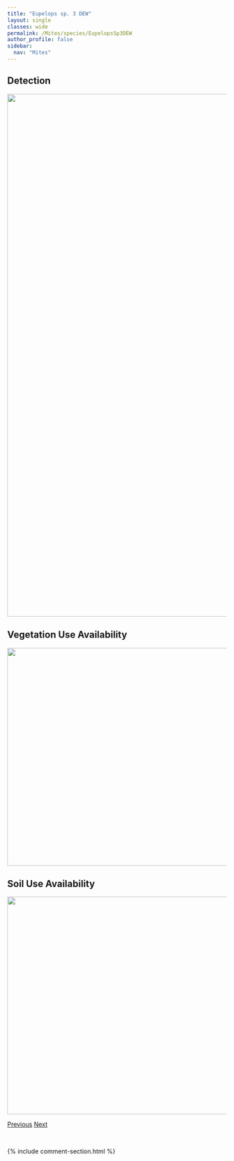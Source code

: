 ```yaml
---
title: "Eupelops sp. 3 DEW"
layout: single
classes: wide
permalink: /Mites/species/EupelopsSp3DEW
author_profile: false
sidebar:
  nav: "Mites"
---
```


<h2>Detection</h2>

<a href="https://drive.google.com/uc?export=view&id=1VHb_A9IrGyCdVkW9FnxhzLBwXSoKHK_A">
<img src="https://drive.google.com/uc?export=view&id=1VHb_A9IrGyCdVkW9FnxhzLBwXSoKHK_A" height = "1200" width = "800">
</a>


<h2>Vegetation Use Availability</h2>

<a href="https://drive.google.com/uc?export=view&id=1XkSyNOIyzcgCuV3Qg9yHvpKYpI4zxORH">
<img src="https://drive.google.com/uc?export=view&id=1XkSyNOIyzcgCuV3Qg9yHvpKYpI4zxORH" height = "500" width = "1000">
</a>


<h2>Soil Use Availability</h2>

<a href="https://drive.google.com/uc?export=view&id=1Kn4hHjoxEtWS1QE7PjbzQsg58qq74DD7">
<img src="https://drive.google.com/uc?export=view&id=1Kn4hHjoxEtWS1QE7PjbzQsg58qq74DD7" height = "500" width = "1000">
</a>


<a href="/DevelopmentWebsite/Mites/species/EupelopsSp2DEW" class="pagination--pager" title="Eupelops sp. 2 DEW">Previous</a> <a href="/DevelopmentWebsite/Mites/species/EupelopsSp4LML" class="pagination--pager" title="Eupelops sp. 4 LML">Next</a>

<p>&nbsp;</p>

{% include comment-section.html %}
